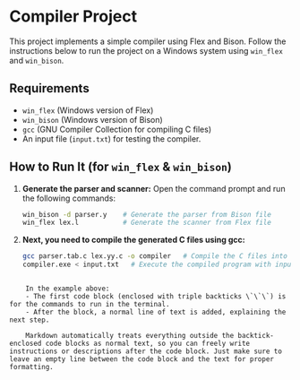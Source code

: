 # Compiler Project

This project implements a simple compiler using Flex and Bison. Follow the instructions below to run the project on a Windows system using `win_flex` and `win_bison`.

## Requirements

- `win_flex` (Windows version of Flex)
- `win_bison` (Windows version of Bison)
- `gcc` (GNU Compiler Collection for compiling C files)
- An input file (`input.txt`) for testing the compiler.

## How to Run It (for `win_flex` & `win_bison`)

1. **Generate the parser and scanner:**
   Open the command prompt and run the following commands:

   ```bash
   win_bison -d parser.y    # Generate the parser from Bison file
   win_flex lex.l           # Generate the scanner from Flex file

2. **Next, you need to compile the generated C files using gcc:**

   ```bash
   gcc parser.tab.c lex.yy.c -o compiler   # Compile the C files into the executable
   compiler.exe < input.txt   # Execute the compiled program with input.txt

```vbnet

    In the example above:
    - The first code block (enclosed with triple backticks \`\`\`) is for the commands to run in the terminal.
    - After the block, a normal line of text is added, explaining the next step.

    Markdown automatically treats everything outside the backtick-enclosed code blocks as normal text, so you can freely write instructions or descriptions after the code block. Just make sure to leave an empty line between the code block and the text for proper formatting.


